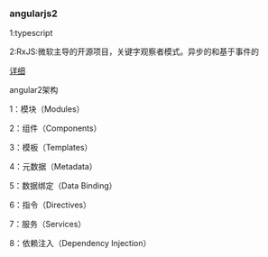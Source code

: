 ### angularjs2

1:typescript



2:RxJS:微软主导的开源项目，关键字观察者模式。异步的和基于事件的

[详细](./RxJS.md)



angular2架构

1：模块（Modules）

2：组件（Components）

3：模板（Templates）

4：元数据（Metadata）

5：数据绑定（Data Binding）

6：指令（Directives）

7：服务（Services）

8：依赖注入（Dependency Injection）